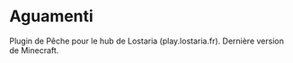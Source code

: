 # Aguamenti

Plugin de Pêche pour le hub de Lostaria (play.lostaria.fr). Dernière version de Minecraft.
